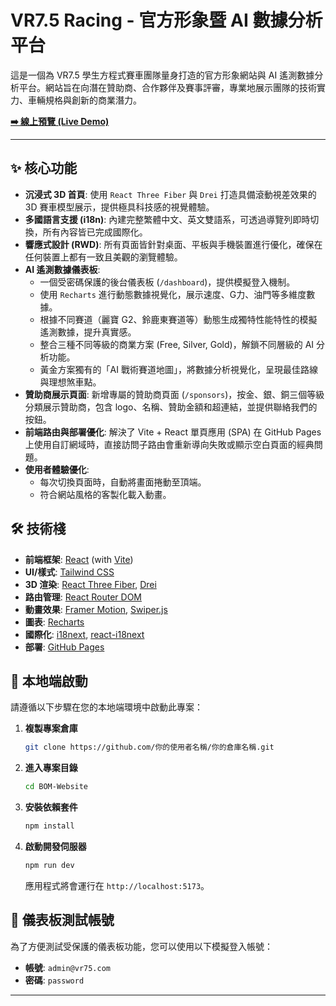 # VR7.5 Racing - 官方形象暨 AI 數據分析平台

這是一個為 VR7.5 學生方程式賽車團隊量身打造的官方形象網站與 AI 遙測數據分析平台。網站旨在向潛在贊助商、合作夥伴及賽事評審，專業地展示團隊的技術實力、車輛規格與創新的商業潛力。

**[➡️ 線上預覽 (Live Demo)](https://demo.vulpesracing.tw)**

---

## ✨ 核心功能

*   **沉浸式 3D 首頁**: 使用 `React Three Fiber` 與 `Drei` 打造具備滾動視差效果的 3D 賽車模型展示，提供極具科技感的視覺體驗。
*   **多國語言支援 (i18n)**: 內建完整繁體中文、英文雙語系，可透過導覽列即時切換，所有內容皆已完成國際化。
*   **響應式設計 (RWD)**: 所有頁面皆針對桌面、平板與手機裝置進行優化，確保在任何裝置上都有一致且美觀的瀏覽體驗。
*   **AI 遙測數據儀表板**:
    *   一個受密碼保護的後台儀表板 (`/dashboard`)，提供模擬登入機制。
    *   使用 `Recharts` 進行動態數據視覺化，展示速度、G力、油門等多維度數據。
    *   根據不同賽道（麗寶 G2、鈴鹿東賽道等）動態生成獨特性能特性的模擬遙測數據，提升真實感。
    *   整合三種不同等級的商業方案 (Free, Silver, Gold)，解鎖不同層級的 AI 分析功能。
    *   黃金方案獨有的「AI 戰術賽道地圖」，將數據分析視覺化，呈現最佳路線與理想煞車點。
*   **贊助商展示頁面**: 新增專屬的贊助商頁面 (`/sponsors`)，按金、銀、銅三個等級分類展示贊助商，包含 logo、名稱、贊助金額和超連結，並提供聯絡我們的按鈕。
*   **前端路由與部署優化**: 解決了 Vite + React 單頁應用 (SPA) 在 GitHub Pages 上使用自訂網域時，直接訪問子路由會重新導向失敗或顯示空白頁面的經典問題。
*   **使用者體驗優化**:
    *   每次切換頁面時，自動將畫面捲動至頂端。
    *   符合網站風格的客製化載入動畫。

## 🛠️ 技術棧

*   **前端框架**: [React](https://reactjs.org/) (with [Vite](https://vitejs.dev/))
*   **UI/樣式**: [Tailwind CSS](https://tailwindcss.com/)
*   **3D 渲染**: [React Three Fiber](https://docs.pmnd.rs/react-three-fiber/getting-started/introduction), [Drei](https://github.com/pmndrs/drei)
*   **路由管理**: [React Router DOM](https://reactrouter.com/en/main)
*   **動畫效果**: [Framer Motion](https://www.framer.com/motion/), [Swiper.js](https://swiperjs.com/)
*   **圖表**: [Recharts](https://recharts.org/en-US/)
*   **國際化**: [i18next](https://www.i18next.com/), [react-i18next](https://react.i18next.com/)
*   **部署**: [GitHub Pages](https://pages.github.com/)

## 🚀 本地端啟動

請遵循以下步驟在您的本地端環境中啟動此專案：

1.  **複製專案倉庫**
    ```bash
    git clone https://github.com/你的使用者名稱/你的倉庫名稱.git
    ```

2.  **進入專案目錄**
    ```bash
    cd BOM-Website
    ```

3.  **安裝依賴套件**
    ```bash
    npm install
    ```

4.  **啟動開發伺服器**
    ```bash
    npm run dev
    ```
    應用程式將會運行在 `http://localhost:5173`。

## 🔑 儀表板測試帳號

為了方便測試受保護的儀表板功能，您可以使用以下模擬登入帳號：

*   **帳號**: `admin@vr75.com`
*   **密碼**: `password`

---
